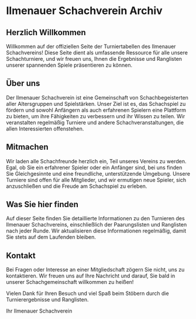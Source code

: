 # Ilmenauer Schachverein Archiv

## Herzlich Willkommen

Willkommen auf der offiziellen Seite der Turniertabellen des Ilmenauer Schachvereins! Diese Seite dient als umfassende Ressource für alle unsere Schachturniere, und wir freuen uns, Ihnen die Ergebnisse und Ranglisten unserer spannenden Spiele präsentieren zu können.

## Über uns

Der Ilmenauer Schachverein ist eine Gemeinschaft von Schachbegeisterten aller Altersgruppen und Spielstärken. Unser Ziel ist es, das Schachspiel zu fördern und sowohl Anfängern als auch erfahrenen Spielern eine Plattform zu bieten, um ihre Fähigkeiten zu verbessern und ihr Wissen zu teilen. Wir veranstalten regelmäßig Turniere und andere Schachveranstaltungen, die allen Interessierten offenstehen.

## Mitmachen

Wir laden alle Schachfreunde herzlich ein, Teil unseres Vereins zu werden. Egal, ob Sie ein erfahrener Spieler oder ein Anfänger sind, bei uns finden Sie Gleichgesinnte und eine freundliche, unterstützende Umgebung. Unsere Turniere sind offen für alle Mitglieder, und wir ermutigen neue Spieler, sich anzuschließen und die Freude am Schachspiel zu erleben.

## Was Sie hier finden

Auf dieser Seite finden Sie detaillierte Informationen zu den Turnieren des Ilmenauer Schachvereins, einschließlich der Paarungslisten und Ranglisten nach jeder Runde. Wir aktualisieren diese Informationen regelmäßig, damit Sie stets auf dem Laufenden bleiben.

## Kontakt

Bei Fragen oder Interesse an einer Mitgliedschaft zögern Sie nicht, uns zu kontaktieren. Wir freuen uns auf Ihre Nachricht und darauf, Sie bald in unserer Schachgemeinschaft willkommen zu heißen!

Vielen Dank für Ihren Besuch und viel Spaß beim Stöbern durch die Turnierergebnisse und Ranglisten.

Ihr Ilmenauer Schachverein


